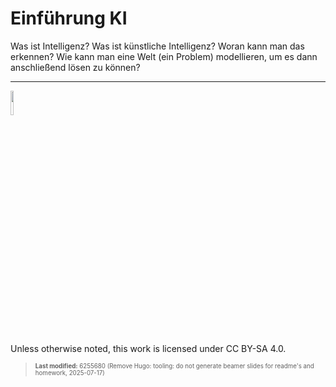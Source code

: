 # Einführung KI

Was ist Intelligenz? Was ist künstliche Intelligenz? Woran kann man das
erkennen? Wie kann man eine Welt (ein Problem) modellieren, um es dann
anschließend lösen zu können?

------------------------------------------------------------------------

<img src="https://licensebuttons.net/l/by-sa/4.0/88x31.png" width="10%">

Unless otherwise noted, this work is licensed under CC BY-SA 4.0.

<blockquote><p><sup><sub><strong>Last modified:</strong> 6255680 (Remove Hugo: tooling: do not generate beamer slides for readme's and homework, 2025-07-17)<br></sub></sup></p></blockquote>
